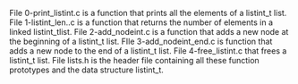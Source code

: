 File 0-print_listint.c is a function that prints all the elements of a listint_t list.
File 1-listint_len..c is a function that returns the number of elements in a linked listint_tlist.
File 2-add_nodeint.c is a function that adds a new node at the beginning of a listint_t list.
FIle 3-add_nodeint_end.c is function that adds a new node to the end of a listint_t list.
File 4-free_listint.c that frees a listint_t list.
File lists.h is the header file containing all these function prototypes and the data structure listint_t.
